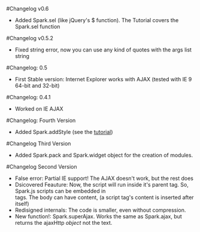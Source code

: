 #Changelog v0.6
* Added Spark.sel (like jQuery's $ function). The Tutorial covers the Spark.sel function

#Changelog v0.5.2
* Fixed string error, now you can use any kind of quotes with the args list string

#Changelog: 0.5
* First Stable version: Internet Explorer works with AJAX (tested with IE 9 64-bit and 32-bit)

#Changelog: 0.4.1
* Worked on IE AJAX

#Changelog: Fourth Version
* Added Spark.addStyle (see the [tutorial](https://github.com/PyScripter255/Spark/wiki/Tutorial))

#Changelog Third Version
* Added Spark.pack and Spark.widget object for the creation of modules.

#Changelog Second Version

* False error: Partial IE support! The AJAX doesn't work, but the rest does
* Dsicovered Feauture: Now, the script will run inside it's parent tag. So, Spark.js scripts can be embedded in <div> tags. The body can have content, (a script tag's content is inserted after itself)
* Redisigned internals: The code is smaller, even without compression.
* New function!: Spark.superAjax. Works the same as Spark.ajax, but returns the ajaxHttp *object* not the text.